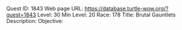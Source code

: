 Quest ID: 1843
Web page URL: https://database.turtle-wow.org/?quest=1843
Level: 30
Min Level: 20
Race: 178
Title: Brutal Gauntlets
Description: 
Objective: 
